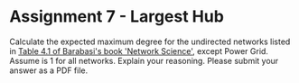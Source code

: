 # Assignment 7 - Largest Hub

Calculate the expected maximum degree for the undirected networks listed in [Table 4.1 of Barabasi's book 'Network Science'](http://networksciencebook.com/chapter/4#scale-free), except Power Grid.  Assume is 1 for all networks.  Explain your reasoning.  Please submit your answer as a PDF file.

<!-- ## [Turn in](assignment.pdf) -->

